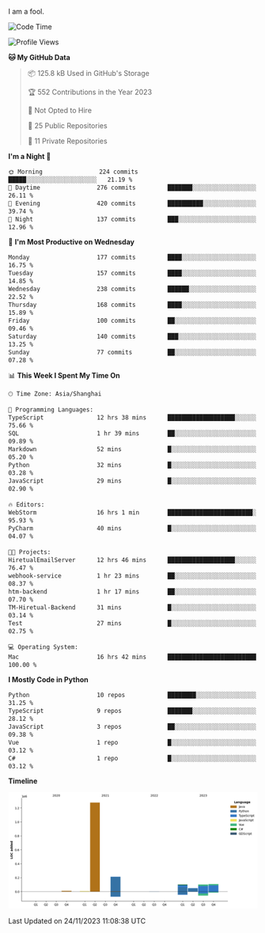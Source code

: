 I am a fool.

<!--START_SECTION:waka-->
![Code Time](http://img.shields.io/badge/Code%20Time-919%20hrs%2017%20mins-blue)

![Profile Views](http://img.shields.io/badge/Profile%20Views-26-blue)

**🐱 My GitHub Data** 

> 📦 125.8 kB Used in GitHub's Storage 
 > 
> 🏆 552 Contributions in the Year 2023
 > 
> 🚫 Not Opted to Hire
 > 
> 📜 25 Public Repositories 
 > 
> 🔑 11 Private Repositories 
 > 
**I'm a Night 🦉** 

```text
🌞 Morning                224 commits         █████░░░░░░░░░░░░░░░░░░░░   21.19 % 
🌆 Daytime                276 commits         ███████░░░░░░░░░░░░░░░░░░   26.11 % 
🌃 Evening                420 commits         ██████████░░░░░░░░░░░░░░░   39.74 % 
🌙 Night                  137 commits         ███░░░░░░░░░░░░░░░░░░░░░░   12.96 % 
```
📅 **I'm Most Productive on Wednesday** 

```text
Monday                   177 commits         ████░░░░░░░░░░░░░░░░░░░░░   16.75 % 
Tuesday                  157 commits         ████░░░░░░░░░░░░░░░░░░░░░   14.85 % 
Wednesday                238 commits         ██████░░░░░░░░░░░░░░░░░░░   22.52 % 
Thursday                 168 commits         ████░░░░░░░░░░░░░░░░░░░░░   15.89 % 
Friday                   100 commits         ██░░░░░░░░░░░░░░░░░░░░░░░   09.46 % 
Saturday                 140 commits         ███░░░░░░░░░░░░░░░░░░░░░░   13.25 % 
Sunday                   77 commits          ██░░░░░░░░░░░░░░░░░░░░░░░   07.28 % 
```


📊 **This Week I Spent My Time On** 

```text
🕑︎ Time Zone: Asia/Shanghai

💬 Programming Languages: 
TypeScript               12 hrs 38 mins      ███████████████████░░░░░░   75.66 % 
SQL                      1 hr 39 mins        ██░░░░░░░░░░░░░░░░░░░░░░░   09.89 % 
Markdown                 52 mins             █░░░░░░░░░░░░░░░░░░░░░░░░   05.20 % 
Python                   32 mins             █░░░░░░░░░░░░░░░░░░░░░░░░   03.28 % 
JavaScript               29 mins             █░░░░░░░░░░░░░░░░░░░░░░░░   02.90 % 

🔥 Editors: 
WebStorm                 16 hrs 1 min        ████████████████████████░   95.93 % 
PyCharm                  40 mins             █░░░░░░░░░░░░░░░░░░░░░░░░   04.07 % 

🐱‍💻 Projects: 
HiretualEmailServer      12 hrs 46 mins      ███████████████████░░░░░░   76.47 % 
webhook-service          1 hr 23 mins        ██░░░░░░░░░░░░░░░░░░░░░░░   08.37 % 
htm-backend              1 hr 17 mins        ██░░░░░░░░░░░░░░░░░░░░░░░   07.70 % 
TM-Hiretual-Backend      31 mins             █░░░░░░░░░░░░░░░░░░░░░░░░   03.14 % 
Test                     27 mins             █░░░░░░░░░░░░░░░░░░░░░░░░   02.75 % 

💻 Operating System: 
Mac                      16 hrs 42 mins      █████████████████████████   100.00 % 
```

**I Mostly Code in Python** 

```text
Python                   10 repos            ████████░░░░░░░░░░░░░░░░░   31.25 % 
TypeScript               9 repos             ███████░░░░░░░░░░░░░░░░░░   28.12 % 
JavaScript               3 repos             ██░░░░░░░░░░░░░░░░░░░░░░░   09.38 % 
Vue                      1 repo              █░░░░░░░░░░░░░░░░░░░░░░░░   03.12 % 
C#                       1 repo              █░░░░░░░░░░░░░░░░░░░░░░░░   03.12 % 
```



**Timeline**

![Lines of Code chart](https://raw.githubusercontent.com/VeejaLiu/VeejaLiu/master/assets/bar_graph.png)


 Last Updated on 24/11/2023 11:08:38 UTC
<!--END_SECTION:waka-->
